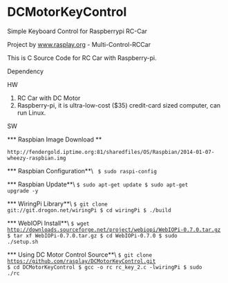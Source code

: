 DCMotorKeyControl
=========

Simple Keyboard Control for Raspberrypi RC-Car

Project by www.rasplay.org - Multi-Control-RCCar

This is C Source Code for RC Car with Raspberry-pi.

Dependency

HW

 1. RC Car with DC Motor
 2. Raspberry-pi, it is ultra-low-cost ($35) credit-card sized computer, can run Linux.

SW


  *** Raspbian Image Download **
  ```
  http://fendergold.iptime.org:81/sharedfiles/OS/Raspbian/2014-01-07-wheezy-raspbian.img
  ```

  *** Raspbian Configuration**\\ <code>
$ sudo raspi-config</code>

  *** Raspbian Update**\\ <code>$ sudo apt-get update
$ sudo apt-get upgrade -y</code>

  *** WiringPi Library**\\ <code>$ git clone git://git.drogon.net/wiringPi
$ cd wiringPi
$ ./build</code>

  *** WebIOPi Install**\\ <code>$ wget http://downloads.sourceforge.net/project/webiopi/WebIOPi-0.7.0.tar.gz
$ tar xf WebIOPi-0.7.0.tar.gz
$ cd WebIOPi-0.7.0
$ sudo ./setup.sh</code>

  *** Using DC Motor Control Source**\\ <code>$ git clone https://github.com/rasplay/DCMotorKeyControl.git
$ cd DCMotorKeyControl
$ gcc -o rc rc_key_2.c -lwiringPi
$ sudo ./rc</code>
